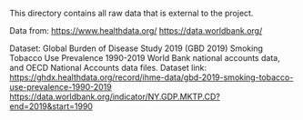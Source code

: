 This directory contains all raw data that is external to the project. 

Data from: https://www.healthdata.org/
           https://data.worldbank.org/
           
Dataset: Global Burden of Disease Study 2019 (GBD 2019) Smoking Tobacco Use Prevalence 1990-2019
         World Bank national accounts data, and OECD National Accounts data files.
Dataset link: https://ghdx.healthdata.org/record/ihme-data/gbd-2019-smoking-tobacco-use-prevalence-1990-2019
              https://data.worldbank.org/indicator/NY.GDP.MKTP.CD?end=2019&start=1990
